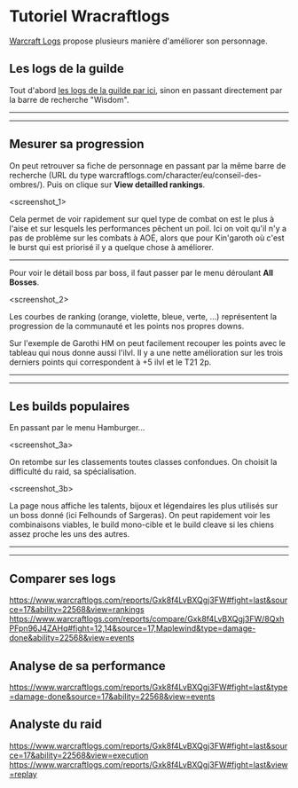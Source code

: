 # Tutoriel Wracraftlogs

[Warcraft Logs](https://www.warcraftlogs.com/) propose plusieurs manière d'améliorer son personnage.


## Les logs de la guilde

Tout d'abord [les logs de la guilde par ici](https://www.warcraftlogs.com/guilds/99437), sinon en passant directement par la barre de recherche "Wisdom".

---

---

## Mesurer sa progression

On peut retrouver sa fiche de personnage en passant par la même barre de recherche (URL du type warcraftlogs.com/character/eu/conseil-des-ombres/<personnage>). Puis on clique sur **View detailled rankings**.

<screenshot_1>

Cela permet de voir rapidement sur quel type de combat on est le plus à l'aise et sur lesquels les performances pêchent un poil.
Ici on voit qu'il n'y a pas de problème sur les combats à AOE, alors que pour Kin'garoth où c'est le burst qui est priorisé il y a quelque chose à améliorer.

----

Pour voir le détail boss par boss, il faut passer par le menu déroulant **All Bosses**.

<screenshot_2>

Les courbes de ranking (orange, violette, bleue, verte, ...) représentent la progression de la communauté et les points nos propres downs. 

Sur l'exemple de Garothi HM on peut facilement recouper les points avec le tableau qui nous donne aussi l'ilvl. Il y a une nette amélioration sur les trois derniers points qui correspondent à +5 ilvl et le T21 2p.

---

---

## Les builds populaires

En passant par le menu Hamburger...

<screenshot_3a>

On retombe sur les classements toutes classes confondues. On choisit la difficulté du raid, sa spécialisation.

<screenshot_3b>

La page nous affiche les talents, bijoux et légendaires les plus utilisés sur un boss donné (ici Felhounds of Sargeras). On peut rapidement voir les combinaisons viables, le build mono-cible et le build cleave si les chiens assez proche les uns des autres.

---

---

## Comparer ses logs

https://www.warcraftlogs.com/reports/Gxk8f4LvBXQgj3FW#fight=last&source=17&ability=22568&view=rankings
https://www.warcraftlogs.com/reports/compare/Gxk8f4LvBXQgj3FW/8QxhPFpn96J4ZAHq#fight=12,14&source=17,Maplewind&type=damage-done&ability=22568&view=events

## Analyse de sa performance

https://www.warcraftlogs.com/reports/Gxk8f4LvBXQgj3FW#fight=last&type=damage-done&source=17&ability=22568&view=events

## Analyste du raid

https://www.warcraftlogs.com/reports/Gxk8f4LvBXQgj3FW#fight=last&source=17&ability=22568&view=execution
https://www.warcraftlogs.com/reports/Gxk8f4LvBXQgj3FW#fight=last&view=replay
